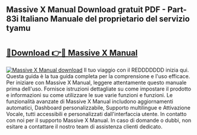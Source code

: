 ## Massive X Manual Download gratuit PDF - Part-83i Italiano Manuale del proprietario del servizio tyamu

# <h2><a href="http://df91u1e.blite.top/?on=Massive+X+Manual">🔗Download 👉🔴 Massive X Manual</a></h2>

[![Massive X Manual download](https://i.imgur.com/lujVjoI.png)](http://df91u1e.blite.top/?on=Massive+X+Manual)
Il tuo viaggio con il REDDDDDDD inizia qui. Questa guida è la tua guida completa per la comprensione e l'uso efficace. Per iniziare con Massive X Manual, leggere attentamente questo manuale prima dell'uso. Fornisce istruzioni dettagliate su come impostare il prodotto e informazioni su come utilizzare le sue varie funzioni e funzioni. Le funzionalità avanzate di Massive X Manual includono aggiornamenti automatici, Dashboard personalizzabile, Supporto multilingue e Attivazione Vocale, tutti accessibili e personalizzati dall'interfaccia utente. In contatto con noi per il supporto Massive X Manual. In caso di domande o dubbi, non esitare a contattare il nostro team di assistenza clienti dedicato.
